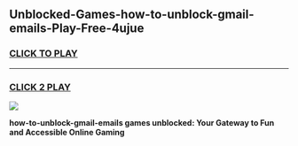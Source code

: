 
## Unblocked-Games-how-to-unblock-gmail-emails-Play-Free-4ujue
<h3>
<a href="https://premium76.site?title=how-to-unblock-gmail-emails&ref=21A">CLICK TO PLAY</a></h3>
<hr>

<h3>
<a href="https://premium76.site?title=how-to-unblock-gmail-emails&ref=21A">CLICK 2 PLAY</a>
  
</h3>

<a href="https://premium76.site?title=how-to-unblock-gmail-emails&ref=21A"><img src="https://clearcache.store/games.png"></a>


**how-to-unblock-gmail-emails games unblocked: Your Gateway to Fun and Accessible Online Gaming**
